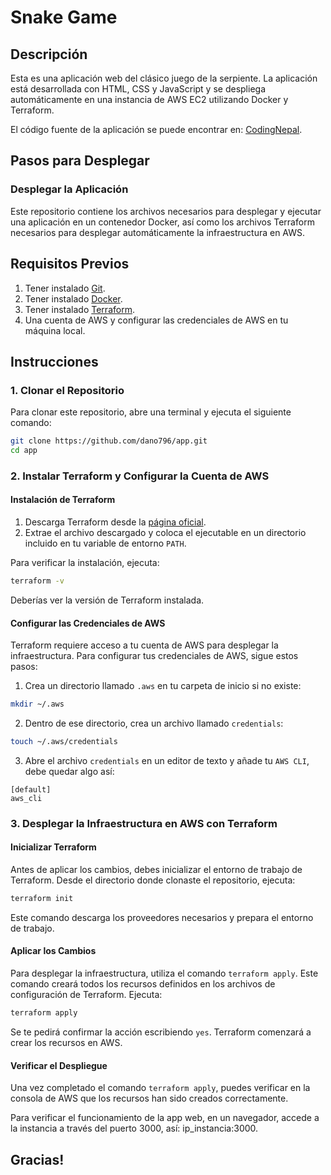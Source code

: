 # Snake Game

## Descripción
Esta es una aplicación web del clásico juego de la serpiente. La aplicación está desarrollada con HTML, CSS y JavaScript y se despliega automáticamente en una instancia de AWS EC2 utilizando Docker y Terraform.

El código fuente de la aplicación se puede encontrar en: [CodingNepal](https://www.codingnepalweb.com/create-snake-game-htm-css-javascript/).

## Pasos para Desplegar
### Desplegar la Aplicación
Este repositorio contiene los archivos necesarios para desplegar y ejecutar una aplicación en un 
contenedor Docker, así como los archivos Terraform necesarios para desplegar automáticamente 
la infraestructura en AWS.

## Requisitos Previos

1. Tener instalado [Git](https://git-scm.com/).
2. Tener instalado [Docker](https://www.docker.com/get-started).
3. Tener instalado [Terraform](https://www.terraform.io/downloads).
4. Una cuenta de AWS y configurar las credenciales de AWS en tu máquina local.

## Instrucciones

### 1. Clonar el Repositorio

Para clonar este repositorio, abre una terminal y ejecuta el siguiente comando:

```bash
git clone https://github.com/dano796/app.git
cd app
```

### 2. Instalar Terraform y Configurar la Cuenta de AWS

#### Instalación de Terraform

1. Descarga Terraform desde la [página oficial](https://www.terraform.io/downloads).
2. Extrae el archivo descargado y coloca el ejecutable en un directorio incluido en tu variable de entorno `PATH`.

Para verificar la instalación, ejecuta:

```bash
terraform -v
```

Deberías ver la versión de Terraform instalada.

#### Configurar las Credenciales de AWS

Terraform requiere acceso a tu cuenta de AWS para desplegar la infraestructura. Para configurar tus credenciales de AWS, sigue estos pasos:

1. Crea un directorio llamado `.aws` en tu carpeta de inicio si no existe:

```bash
mkdir ~/.aws
```

2. Dentro de ese directorio, crea un archivo llamado `credentials`:

```bash
touch ~/.aws/credentials
```

3. Abre el archivo `credentials` en un editor de texto y añade tu `AWS CLI`, debe quedar algo así:

```plaintext
[default]
aws_cli
```

### 3. Desplegar la Infraestructura en AWS con Terraform

#### Inicializar Terraform

Antes de aplicar los cambios, debes inicializar el entorno de trabajo de Terraform. Desde el directorio donde clonaste el repositorio, ejecuta:

```bash
terraform init
```

Este comando descarga los proveedores necesarios y prepara el entorno de trabajo.

#### Aplicar los Cambios

Para desplegar la infraestructura, utiliza el comando `terraform apply`. Este comando creará todos los recursos definidos en los archivos de configuración de Terraform. Ejecuta:

```bash
terraform apply
```

Se te pedirá confirmar la acción escribiendo `yes`. Terraform comenzará a crear los recursos en AWS.

#### Verificar el Despliegue

Una vez completado el comando `terraform apply`, puedes verificar en la consola de AWS que los recursos han sido creados correctamente.

Para verificar el funcionamiento de la app web, en un navegador, accede a la instancia a través del puerto 3000, así: ip_instancia:3000.

## Gracias!
